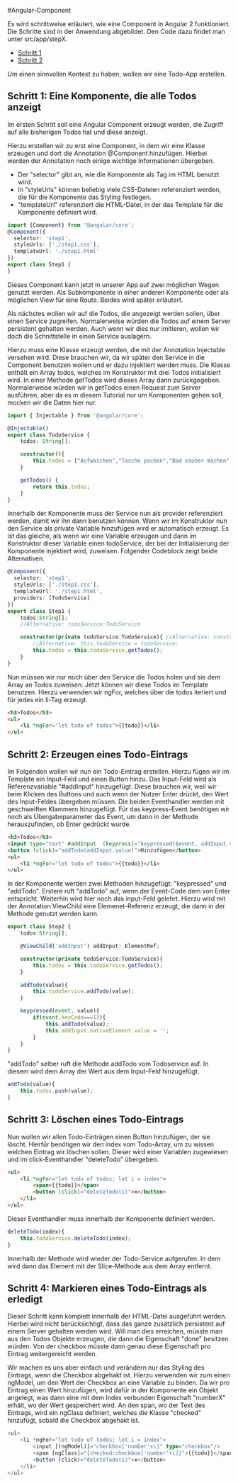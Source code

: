 #Angular-Component

Es wird schrittweise erläutert, wie eine Component in Angular 2 funktioniert. Die Schritte sind in der Anwendung abgebildet. Den Code dazu findet man unter src/app/stepX. 

* [Schritt 1](https://github.com/ElliDy/angular2-tutorial/blob/master/AngularComponent.md#schritt-1-eine-komponente-die-alle-todos-anzeigt)
* [Schritt 2](https://github.com/ElliDy/angular2-tutorial/blob/master/AngularComponent.md#schritt-2-erzeugen-eines-todo-eintrags)

Um einen sinnvollen Kontext zu haben, wollen wir eine Todo-App erstellen.

## Schritt 1: Eine Komponente, die alle Todos anzeigt

Im ersten Schritt soll eine Angular Component erzeugt werden, die Zugriff auf alle bisherigen Todos hat und diese anzeigt.

Hierzu erstellen wir zu erst eine Component, in dem wir eine Klasse erzeugen und dort die Annotation @Component hinzufügen. Hierbei werden der Annotation noch einige wichtige Informationen übergeben. 

* Der "selector" gibt an, wie die Komponente als Tag im HTML benutzt wird.
* In "styleUrls" können beliebig viele CSS-Dateien referenziert werden, die für die Komponente das Styling festlegen.
* "templateUrl" referenziert die HTML-Datei, in der das Template für die Komponente definiert wird.

```typescript
import {Component} from '@angular/core';
@Component({
  selector: 'step1',
  styleUrls: ['./step1.css'],
  templateUrl: './step1.html'
})
export class Step1 {
}
```

Dieses Component kann jetzt in unserer App auf zwei möglichen Wegen genutzt werden. Als Subkomponente in einer anderen Komponente oder als möglichen View für eine Route. Beides wird später erläutert. 

Als nächstes wollen wir auf die Todos, die angezeigt werden sollen, über einen Service zugreifen. Normalerweise würden die Todos auf einem Server persistent gehalten werden. Auch wenn wir dies nur imitieren, wollen wir doch die Schnittstelle in einen Service auslagern.

Hierzu muss eine Klasse erzeugt werden, die mit der Annotation Injectable versehen wird. Diese brauchen wir, da wir später den Service in die Component benutzen wollen und er dazu injektiert werden muss. Die Klasse enthält ein Array todos, welches im Konstruktor mit drei Todos initialisiert wird. In einer Methode getTodos wird dieses Array dann zurückgegeben. Normalerweise würden wir in getTodos einen Request zum Server ausführen, aber da es in diesem Tutorial nur um Komponenten gehen soll, mocken wir die Daten hier nur.

```typescript
import { Injectable } from '@angular/core';

@Injectable()
export class TodoService {
	todos: String[];

	constructor(){
		this.todos = ["Aufwaschen","Tasche packen","Bad sauber machen"];
	}

	getTodos() {
		return this.todos;
	}
}
```

Innerhalb der Komponente muss der Service nun als provider referenziert werden, damit wir ihn dann benutzen können. Wenn wir im Konstruktor nun den Service als private Variable hinzufügen wird er automatisch erzeugt. Es ist das gleiche, als wenn wir eine Variable erzeugen und dann im Konstruktor dieser Variable einen todoService, der bei der Initialisierung der Komponente injektiert wird, zuweisen. Folgender Codeblock zeigt beide Alternativen.

```typescript
@Component({
  selector: 'step1',
  styleUrls: ['./step1.css'],
  templateUrl: './step1.html',
  providers: [TodoService]
})
export class Step1 {
	todos:String[];
	//Alternative: todoService:TodoService

	constructor(private todoService:TodoService){ //Alternative: constructor(todoService:TodoService){ 
		//Alternative: this.todoService = todoService;
		this.todos = this.todoService.getTodos();
	}
}
```

Nun müssen wir nur noch über den Service die Todos holen und sie dem Array an Todos zuweisen. Jetzt können wir diese Todos im Template benutzen. Hierzu verwenden wir ngFor, welches über die todos iteriert und für jedes ein li-Tag erzeugt.

```html
<h3>Todos</h3>
<ul>
	<li *ngFor="let todo of todos">{{todo}}</li>
</ul>
```

## Schritt 2: Erzeugen eines Todo-Eintrags

Im Folgenden wollen wir nun ein Todo-Eintrag erstellen. Hierzu fügen wir im Template ein Input-Feld und einen Button hinzu. Das Input-Feld wird als Referenzvariable "#addInput" hinzugefügt. Diese brauchen wir, weil wir beim Klicken des Buttons und auch wenn der Nutzer Enter drückt, den Wert des Input-Feldes übergeben müssen. Die beiden Eventhandler werden mit geschweiften Klammern hinzugefügt. Für das keypress-Event benötigen wir noch als Übergabeparameter das Event, um dann in der Methode herauszufinden, ob Enter gedrückt wurde.  

```html
<h3>Todos</h3>
<input type="text" #addInput  (keypress)="keypressed($event, addInput.value)"/>
<button (click)="addTodo(addInput.value)">Hinzufügen</button>
<ul>
	<li *ngFor="let todo of todos">{{todo}}</li>
</ul>
```

In der Komponente werden zwei Methoden hinzugefügt: "keypressed" und "addTodo". Erstere ruft "addTodo" auf, wenn der Event-Code dem von Enter entspricht. Weiterhin wird hier noch das input-Feld gelehrt. Hierzu wird mit der Annotation ViewChild eine Elemenet-Referenz erzeugt, die dann in der Methode genutzt werden kann.

```typescript
export class Step2 {
	todos:String[];

	@ViewChild('addInput') addInput: ElementRef;

	constructor(private todoService:TodoService){
		this.todos = this.todoService.getTodos();
	}

	addTodo(value){
		this.todoService.addTodo(value);
	}

	keypressed(event, value){
		if(event.keyCode===13){
			this.addTodo(value);
			this.addInput.nativeElement.value = '';
		}
	}
}
```

"addTodo" selber ruft die Methode addTodo vom Todoservice auf. In diesem wird dem Array der Wert aus dem Input-Feld hinzugefügt.

```typescript
addTodo(value){
	this.todos.push(value);
}
```

## Schritt 3: Löschen eines Todo-Eintrags

Nun wollen wir allen Todo-Einträgen einen Button hinzufügen, der sie löscht. Hierfür benötigen wir den index vom Todo-Array, um zu wissen welchen Eintrag wir löschen sollen. Dieser wird einer Variablen zugewiesen und im click-Eventhandler "deleteTodo" übergeben.

```html
<ul>
	<li *ngFor="let todo of todos; let i = index">
		<span>{{todo}}</span>
		<button (click)="deleteTodo(i)">x</button>
	</li>
</ul>
```

Dieser Eventhandler muss innerhalb der Komponente definiert werden.

```typescript
deleteTodo(index){
	this.todoService.deleteTodo(index);
}
```

Innerhalb der Methode wird wieder der Todo-Service aufgerufen. In dem wird dann das Element mit der Slice-Methode aus dem Array entfernt.


## Schritt 4: Markieren eines Todo-Eintrags als erledigt

Dieser Schritt kann komplett innerhalb der HTML-Datei ausgeführt werden. Hierbei wird nicht berücksichtigt, dass das ganze zusätzlich persistent auf einem Server gehalten werden wird. Will man dies erreichen, müsste man aus den Todos Objekte erzeugen, die dann die Eigenschaft "done" besitzen würden. Von der checkbox müsste dann genau diese Eigenschaft pro Eintrag weitergereicht werden.

Wir machen es uns aber einfach und verändern nur das Styling des Eintrags, wenn die Checkbox abgehakt ist. Hierzu verwenden wir zum einen ngModel, um den Wert der Checkbox an eine Variable zu binden. Da wir pro Eintrag einen Wert hinzufügen, wird dafür in der Komponente ein Objekt angelegt, was dann eine mit dem Index verbunden Eigenschaft "numberX" erhält, wo der Wert gespeichert wird. An den span, wo der Text des Eintrags, wird ein ngClass definiert, welches die Klasse "checked" hinzufügt, sobald die Checkbox abgehakt ist. 

```typescript
<ul>
	<li *ngFor="let todo of todos; let i = index">
		<input [(ngModel)]="checkbox['number'+i]" type="checkbox"/>
		<span [ngClass]="{checked:checkbox['number'+i]}">{{todo}}</span>
		<button (click)="deleteTodo(i)">x</button>
	</li>
</ul>
```